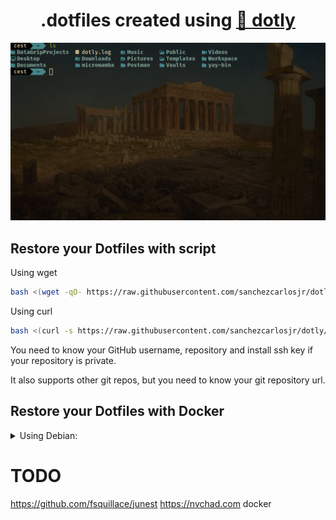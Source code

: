 <h1 align="center">
  .dotfiles created using <a href="https://github.com/CodelyTV/dotly">🌚 dotly</a>
</h1>


![Dotfiles](https://raw.githubusercontent.com/sanchezcarlosjr/sanchezcarlosjr/main/Screenshot_20240413_170426.png "Dotfiles")



## Restore your Dotfiles with script

Using wget
```bash
bash <(wget -qO- https://raw.githubusercontent.com/sanchezcarlosjr/dotly/HEAD/restorer)
```

Using curl
```bash
bash <(curl -s https://raw.githubusercontent.com/sanchezcarlosjr/dotly/HEAD/restorer)
```

You need to know your GitHub username, repository and install ssh key if your repository is private.

It also supports other git repos, but you need to know your git repository url.

## Restore your Dotfiles with Docker

<details>
<summary>Using Debian:</summary>

```bash
docker run -e TERM -e COLORTERM -w /root -it --rm debian sh -uec '
  apt-get update
  export USER="sanchezcarlosjr"
  apt-get install -y curl build-essential sudo python3 git g++
  su -c bash -c "$(curl -fsSL https://raw.githubusercontent.com/CodelyTV/dotly/HEAD/restorer)"
  su -c zsh'
```
</details>




# TODO
https://github.com/fsquillace/junest
https://nvchad.com
docker
